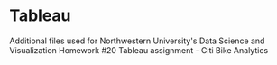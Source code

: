 # Tableau
Additional files used for Northwestern University's Data Science and Visualization Homework #20 Tableau assignment - Citi Bike Analytics
